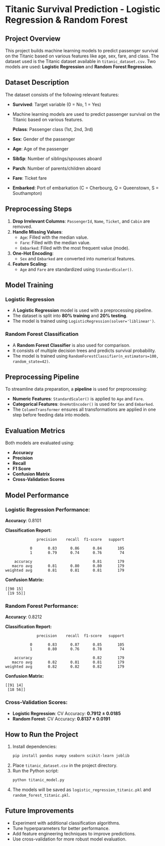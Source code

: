 # Titanic Survival Prediction - Logistic Regression & Random Forest

## Project Overview

This project builds machine learning models to predict passenger survival on the Titanic based on various features like age, sex, fare, and class. The dataset used is the Titanic dataset available in `titanic_dataset.csv`. Two models are used: **Logistic Regression** and **Random Forest Regression**.

## Dataset Description

The dataset consists of the following relevant features:

- **Survived**: Target variable (0 = No, 1 = Yes)
- Machine learning models are used to predict passenger survival on the Titanic based on various features.

  **Pclass**: Passenger class (1st, 2nd, 3rd)
- **Sex**: Gender of the passenger
- **Age**: Age of the passenger
- **SibSp**: Number of siblings/spouses aboard
- **Parch**: Number of parents/children aboard
- **Fare**: Ticket fare
- **Embarked**: Port of embarkation (C = Cherbourg, Q = Queenstown, S = Southampton)

## Preprocessing Steps

1. **Drop Irrelevant Columns**: `PassengerId`, `Name`, `Ticket`, and `Cabin` are removed.
2. **Handle Missing Values**:
   - `Age`: Filled with the median value.
   - `Fare`: Filled with the median value.
   - `Embarked`: Filled with the most frequent value (mode).
3. **One-Hot Encoding**:
   - `Sex` and `Embarked` are converted into numerical features.
4. **Feature Scaling**:
   - `Age` and `Fare` are standardized using `StandardScaler()`.

## Model Training

### Logistic Regression

- A **Logistic Regression** model is used with a preprocessing pipeline.
- The dataset is split into **80% training** and **20% testing**.
- The model is trained using `LogisticRegression(solver='liblinear')`.

### Random Forest Classification

- A **Random Forest Classifier** is also used for comparison.
- It consists of multiple decision trees and predicts survival probability.
- The model is trained using `RandomForestClassifier(n_estimators=100, random_state=42)`.

## Preprocessing Pipeline

To streamline data preparation, a **pipeline** is used for preprocessing:

- **Numeric Features**: `StandardScaler()` is applied to `Age` and `Fare`.
- **Categorical Features**: `OneHotEncoder()` is used for `Sex` and `Embarked`.
- The `ColumnTransformer` ensures all transformations are applied in one step before feeding data into models.

## Evaluation Metrics

Both models are evaluated using:

- **Accuracy**
- **Precision**
- **Recall**
- **F1 Score**
- **Confusion Matrix**
- **Cross-Validation Scores**

## Model Performance

### Logistic Regression Performance:

**Accuracy**: 0.8101

**Classification Report:**

```
              precision    recall  f1-score   support

           0       0.83      0.86      0.84       105
           1       0.79      0.74      0.76        74

    accuracy                           0.81       179
   macro avg       0.81      0.80      0.80       179
weighted avg       0.81      0.81      0.81       179
```

**Confusion Matrix:**

```
[[90 15]
 [19 55]]
```

### Random Forest Performance:

**Accuracy**: 0.8212

**Classification Report:**

```
              precision    recall  f1-score   support

           0       0.83      0.87      0.85       105
           1       0.80      0.76      0.78        74

    accuracy                           0.82       179
   macro avg       0.82      0.81      0.81       179
weighted avg       0.82      0.82      0.82       179
```

**Confusion Matrix:**

```
[[91 14]
 [18 56]]
```

### Cross-Validation Scores:

- **Logistic Regression**: CV Accuracy: **0.7912 ± 0.0185**
- **Random Forest**: CV Accuracy: **0.8137 ± 0.0191**

## How to Run the Project

1. Install dependencies:
   ```sh
   pip install pandas numpy seaborn scikit-learn joblib
   ```
2. Place `titanic_dataset.csv` in the project directory.
3. Run the Python script:
   ```sh
   python titanic_model.py
   ```
4. The models will be saved as `logistic_regression_titanic.pkl` and `random_forest_titanic.pkl`.

## Future Improvements

- Experiment with additional classification algorithms.
- Tune hyperparameters for better performance.
- Add feature engineering techniques to improve predictions.
- Use cross-validation for more robust model evaluation.


